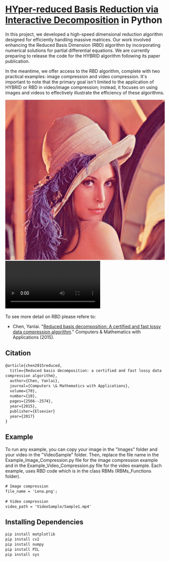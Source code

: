 # [HYper-reduced Basis Reduction via Interactive Decomposition](https://ishmaelrezaei.github.io/HYBRID/) in Python

In this project, we developed a high-speed dimensional reduction algorithm designed for efficiently handling massive matrices. Our work involved enhancing the Reduced Basis Dimension (RBD) algorithm by incorporating numerical solutions for partial differential equations. We are currently preparing to release the code for the HYBRID algorithm following its paper publication.

In the meantime, we offer access to the RBD algorithm, complete with two practical examples: image compression and video compression. It's important to note that the primary goal isn't limited to the application of HYBRID or RBD in video/image compression; instead, it focuses on using images and videos to effectively illustrate the efficiency of these algorithms.

![Lena](https://github.com/ishmaelrezaei/HYBRID/blob/main/Image_Compression/Images/lena.png)
![Video Example](https://github.com/ishmaelrezaei/HYBRID/blob/main/Video_Compression/VideoSample/Sample1.mp4)

To see more detail on RBD please refere to:

  - Chen, Yanlai. "[Reduced basis decomposition: A certified and fast lossy data compression algorithm](https://www.sciencedirect.com/science/article/pii/S0898122115004630)." Computers & Mathematics with Applications (2015).

## Citation

    @article{chen2015reduced,
      title={Reduced basis decomposition: a certified and fast lossy data compression algorithm},
      author={Chen, Yanlai},
      journal={Computers \& Mathematics with Applications},
      volume={70},
      number={10},
      pages={2566--2574},
      year={2015},
      publisher={Elsevier}
      year={2017}
    }


## Example

To run any example, you can copy your image in the "Images" folder and your video in the "VideoSample" folder. Then, replace the file name in the Example_Image_Compression.py file for the image compression example and in the Example_Video_Compression.py file for the video example. Each example, uses RBD code which is in the class RBMs (RBMs_Functions folder).

    # Image compression
    file_name = 'Lena.png';
    
    # Video compression
    video_path = 'VideoSample/Sample1.mp4'

## Installing Dependencies

    pip install matplotlib
    pip install cv2
    pip install numpy
    pip install PIL
    pip install sys
    
